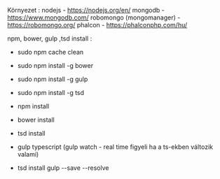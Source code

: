 Környezet : 
nodejs - https://nodejs.org/en/
mongodb - https://www.mongodb.com/
    robomongo (mongomanager) - https://robomongo.org/
phalcon - https://phalconphp.com/hu/

npm, bower, gulp ,tsd install : 

- sudo npm cache clean
- sudo npm install -g bower
- sudo npm install -g gulp 
- sudo npm install -g tsd 

- npm install
- bower install
- tsd install
- gulp typescript (gulp watch - real time figyeli ha a ts-ekben változik valami)
- tsd install gulp --save --resolve
